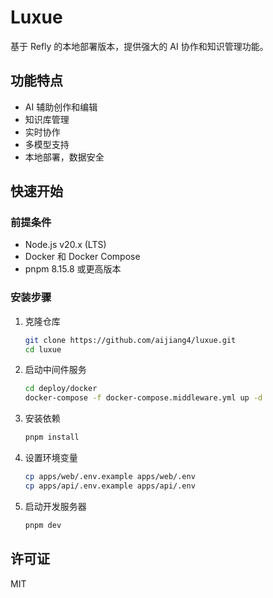 # Luxue

基于 Refly 的本地部署版本，提供强大的 AI 协作和知识管理功能。

## 功能特点

- AI 辅助创作和编辑
- 知识库管理
- 实时协作
- 多模型支持
- 本地部署，数据安全

## 快速开始

### 前提条件

- Node.js v20.x (LTS)
- Docker 和 Docker Compose
- pnpm 8.15.8 或更高版本

### 安装步骤

1. 克隆仓库
   ```bash
   git clone https://github.com/aijiang4/luxue.git
   cd luxue
   ```

2. 启动中间件服务
   ```bash
   cd deploy/docker
   docker-compose -f docker-compose.middleware.yml up -d
   ```

3. 安装依赖
   ```bash
   pnpm install
   ```

4. 设置环境变量
   ```bash
   cp apps/web/.env.example apps/web/.env
   cp apps/api/.env.example apps/api/.env
   ```
   
5. 启动开发服务器
   ```bash
   pnpm dev
   ```

## 许可证

MIT
